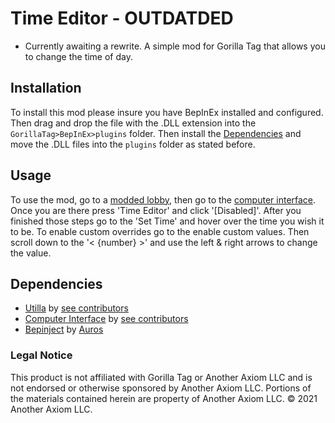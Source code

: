 # Time Editor - OUTDATDED
- Currently awaiting a rewrite.
A simple mod for Gorilla Tag that allows you to change the time of day.

## Installation

To install this mod please insure you have BepInEx installed and configured. Then drag and drop the file with the .DLL extension into the ```GorillaTag>BepInEx>plugins``` folder. Then install the [Dependencies](#Dependencies) and move the .DLL files into the ```plugins``` folder as stated before.

## Usage
To use the mod, go to a [modded lobby](https://github.com/legoandmars/Utilla#enabling-your-mod), then go to the [computer interface](https://github.com/ToniMacaroni/ComputerInterface). Once you are there press 'Time Editor' and click '[Disabled]'. After you finished those steps go to the 'Set Time' and hover over the time you wish it to be. To enable custom overrides go to the enable custom values. Then scroll down to the '< {number} >' and use the left & right arrows to change the value.

## Dependencies

* [Utilla](https://github.com/legoandmars/Utilla) by [see contributors](https://github.com/legoandmars/Utilla/graphs/contributors)
* [Computer Interface](https://github.com/ToniMacaroni/ComputerInterface) by [see contributors](https://github.com/ToniMacaroni/ComputerInterface/graphs/contributors)
* [Bepinject](https://github.com/Auros/Bepinject/releases/tag/1.0.0) by [Auros](https://github.com/Auros)

### Legal Notice
This product is not affiliated with Gorilla Tag or Another Axiom LLC and is not endorsed or otherwise sponsored by Another Axiom LLC. Portions of the materials contained herein are property of Another Axiom LLC. ©️ 2021 Another Axiom LLC.
